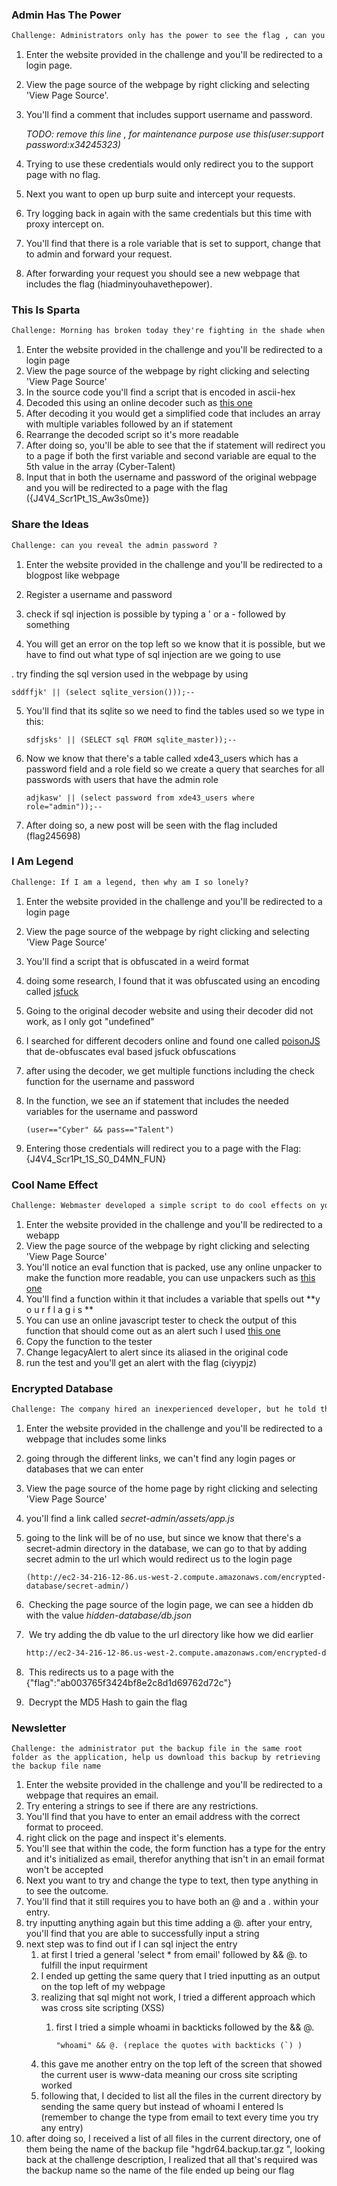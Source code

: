 ### Admin Has The Power

```html
Challenge: Administrators only has the power to see the flag , can you be one ?
```

1. Enter the website provided in the challenge and you'll be redirected to a login page.

2. View the page source of the webpage by right clicking and selecting 'View Page Source'.

3. You'll find a comment that includes support username and password. 

   _TODO: remove this line ,  for maintenance purpose use this(user:support password:x34245323)_

4. Trying to use these credentials would only redirect you to the support page with no flag.

5. Next you want to open up burp suite and intercept your requests.

6. Try logging back in again with the same credentials but this time with proxy intercept on.

7. You'll find that there is a role variable that is set to support, change that to admin and forward your request.

8. After forwarding your request you should see a new webpage that includes the flag (hiadminyouhavethepower).

### This Is Sparta

```html
Challenge: Morning has broken today they're fighting in the shade when arrows blocked the sun they fell tonight they dine in hell
```

1. Enter the website provided in the challenge and you'll be redirected to a login page
2. View the page source of the webpage by right clicking and selecting 'View Page Source'
3. In the source code you'll find a script that is encoded in ascii-hex
4. Decoded this using an online decoder such as [this one](http://ddecode.com/hexdecoder/)
5. After decoding it you would get a simplified code that includes an array with multiple variables followed by an if statement
6. Rearrange the decoded script so it's more readable 
7. After doing so, you'll be able to see that the if statement will redirect you to a page if both the first variable and second variable are equal to the 5th value in the array (Cyber-Talent)
8. Input that in both the username and password of the original webpage and you will be redirected to a page with the flag ({J4V4_Scr1Pt_1S_Aw3s0me})

### Share the Ideas

```html
Challenge: can you reveal the admin password ?
```

1. Enter the website provided in the challenge and you'll be redirected to a blogpost like webpage

2. Register a username and password

3. check if sql injection is possible by typing a ' or a - followed by something

4. You will get an error on the top left so we know that it is possible, but we have to find out what type of sql injection are we going to use

  . try finding the sql version used in the webpage by using 			

  ```
  sddffjk' || (select sqlite_version()));--
  ```

5. You'll find that its sqlite so we need to find the tables used so we type in this:

   ```
   sdfjsks' || (SELECT sql FROM sqlite_master));--
   ```

6. Now we know that there's a table called xde43_users which has a password field and a role field
   so we create a query that searches for all passwords with users that have the admin role		

   ```
   adjkasw' || (select password from xde43_users where role="admin"));--
   ```

7. After doing so, a new post will be seen with the flag included (flag245698)

### I Am Legend

```html
Challenge: If I am a legend, then why am I so lonely?
```

1. Enter the website provided in the challenge and you'll be redirected to a login page

2. View the page source of the webpage by right clicking and selecting 'View Page Source'

3. You'll find a script that is obfuscated in a weird format

4. doing some research, I found that it was obfuscated using an encoding called [jsfuck](http://www.jsfuck.com/#)

5. Going to the original decoder website and using their decoder did not work, as I only got "undefined"

6. I searched for different decoders online and found one called [poisonJS](http://ooze.ninja/javascript/poisonjs/) that de-obfuscates eval based jsfuck obfuscations

7. after using the decoder, we get multiple functions including the check function for the username and password

8. In the function, we see an if statement that includes the needed variables for the username and password 

   ```
   (user=="Cyber" && pass=="Talent")
   ```

9. Entering those credentials will redirect you to a page with the Flag: {J4V4_Scr1Pt_1S_S0_D4MN_FUN}

### Cool Name Effect

```html
Challenge: Webmaster developed a simple script to do cool effects on your name, but his code not filtering the inputs correctly execute javascript alert and prove it.
```

1. Enter the website provided in the challenge and you'll be redirected to a webapp
2. View the page source of the webpage by right clicking and selecting 'View Page Source'
3. You'll notice an eval function that is packed, use any online unpacker to make the function more readable, you can use unpackers such as [this one](http://matthewfl.com/unPacker.html)
4. You'll find a function within it that includes a variable that spells out **y o u r f l a g i s **
5. You can use an online javascript tester to check the output of this function that should come out as an alert such I used [this one](http://js.do)
6. Copy the function to the tester 
7. Change 	legacyAlert to alert since its aliased in the original code
8. run the test and you'll get an alert with the flag (ciyypjz)

### Encrypted Database

```html
Challenge: The company hired an inexperienced developer, but he told them he hided the database and have it encrypted so the website is totally secure, can you prove that he is wrong ??
```

1. Enter the website provided in the challenge and you'll be redirected to a webpage that includes some links

2. going through the different links, we can't find any login pages or databases that we can enter

3. View the page source of the home page by right clicking and selecting 'View Page Source'

4. you'll find a link called _secret-admin/assets/app.js_

5. going to the link will be of no use, but since we know that there's a secret-admin directory in the database, we can go to that by adding secret admin to the url which would redirect us to the login page

   ```
   (http://ec2-34-216-12-86.us-west-2.compute.amazonaws.com/encrypted-database/secret-admin/)
   ```

6. ​	Checking the page source of the login page, we can see a hidden db with the value _hidden-database/db.json_

7. ​	We try adding the db value to the url directory like how we did earlier 

   ```html
   http://ec2-34-216-12-86.us-west-2.compute.amazonaws.com/encrypted-database/secret-admin/hidden-database/db.json
   ```

8. ​	This redirects us to a page with the {"flag":"ab003765f3424bf8e2c8d1d69762d72c"}
9. ​ Decrypt the MD5 Hash to gain the flag

### Newsletter

    Challenge: the administrator put the backup file in the same root folder as the application, help us download this backup by retrieving the backup file name

1. Enter the website provided in the challenge and you'll be redirected to a webpage that requires an email.
2. Try entering a strings to see if there are any restrictions.
3. You'll find that you have to enter an email address with the correct format to proceed. 
4. right click on the page and inspect it's elements.
5. You'll see that within the code, the form function has a type for the entry and it's initialized as email, therefor anything that isn't in an email format won't be accepted
6. Next you want to try and change the type to text, then type anything in to see the outcome.
7. You'll find that it still requires you to have both an @ and a . within your entry.
8. try inputting anything again but this time adding a @. after your entry, you'll find that you are able to successfully input a string
9. next step was to find out if I can sql inject the entry
   1. at first I tried a general 'select * from email' followed by && @. to fulfill the input requirment
   2. I ended up getting the same query that I tried inputting as an output on the top left of my webpage
   3. realizing that sql might not work, I tried a different approach which was cross site scripting (XSS)
      1. first I tried a simple  whoami in backticks followed by the && @.
      
         ```"whoami" && @. (replace the quotes with backticks (`) )```
   4. this gave me another entry on the top left of the screen that showed the current user is www-data meaning our cross site scripting worked
   5. following that, I decided to list all the files in the current directory by sending the same query but instead of whoami I entered ls (remember to change the type from email to text every time you try any entry)
10. after doing so, I received a list of all files in the current directory, one of them being the name of the backup file "hgdr64.backup.tar.gz ", looking back at the challenge description, I realized that all that's required was the backup name so the name of the file ended up being our flag

